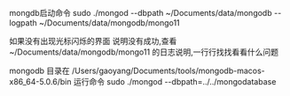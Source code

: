  
 mongdb启动命令 
 sudo ./mongod --dbpath ~/Documents/data/mongodb --logpath ~/Documents/data/mongodb/mongo11

 如果没有出现光标闪烁的界面 说明没有成功,查看~/Documents/data/mongodb/mongo11 的日志说明,一行行找找看看什么问题


mongodb 目录在 /Users/gaoyang/Documents/tools/mongodb-macos-x86_64-5.0.6/bin 运行命令 sudo ./mongod --dbpath=../../mongodatabase
